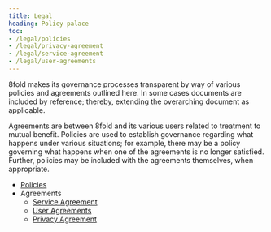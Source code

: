 ```yaml
---
title: Legal
heading: Policy palace
toc:
- /legal/policies
- /legal/privacy-agreement
- /legal/service-agreement
- /legal/user-agreements
---
```


8fold makes its governance processes transparent by way of various policies and agreements outlined here. In some cases documents are included by reference; thereby, extending the overarching document as applicable.

Agreements are between 8fold and its various users related to treatment to mutual benefit. Policies are used to establish governance regarding what happens under various situations; for example, there may be a policy governing what happens when one of the agreements is no longer satisfied. Further, policies may be included with the agreements themselves, when appropriate.

* [Policies](/legal/policies)
* Agreements
  * [Service Agreement](/legal/service-agreement)
  * [User Agreements](/legal/user-agreements)
  * [Privacy Agreement](/legal/privacy-agreement)


